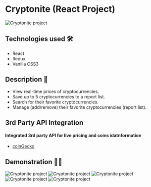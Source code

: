 # Cryptonite (React Project)

<img src="https://i.imgur.com/k5tGbtS.png" alt="Cryptonite project">

## Technologies used 🛠️
* React
* Redux
* Vanilla CSS3

## Description 📝
- View real-time prices of cryptocurrencies.
- Save up to 5 cryptocurrencies to a report list.
- Search for their favorite cryptocurrencies.
- Manage (add/remove) their favorite cryptocurrencies (report list).

## 3rd Party API Integration
#### Integrated 3rd party API for live pricing and coins idatnformation

- <a href="https://www.coingecko.com/en/api#/">coinGecko</a>

## Demonstration 🤹‍♂️
<img src="https://im4.ezgif.com/tmp/ezgif-4-da9131429ce2.gif" alt="Cryptonite project">

<img src="https://im4.ezgif.com/tmp/ezgif-4-bbb13da6d6bd.gif" alt="Cryptonite project">

<img src="https://im4.ezgif.com/tmp/ezgif-4-9fd45d0ec1b8.gif" alt="Cryptonite project">

<img src="https://im4.ezgif.com/tmp/ezgif-4-84c55f9e5770.gif" alt="Cryptonite project">

<img src="https://im4.ezgif.com/tmp/ezgif-4-039709531e25.gif" alt="Cryptonite project">
